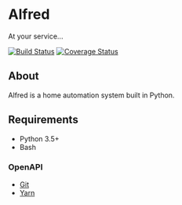 # Alfred
At your service...

[![Build Status](https://travis-ci.org/bartfeenstra/alfred.svg?branch=master)](https://travis-ci.org/bartfeenstra/alfred) [![Coverage Status](https://coveralls.io/repos/github/bartfeenstra/alfred/badge.svg?branch=master)](https://coveralls.io/github/bartfeenstra/alfred?branch=master)

## About
Alfred is a home automation system built in Python.

## Requirements
- Python 3.5+
- Bash

### OpenAPI
- [Git](https://git-scm.com/)
- [Yarn](https://yarnpkg.com/)